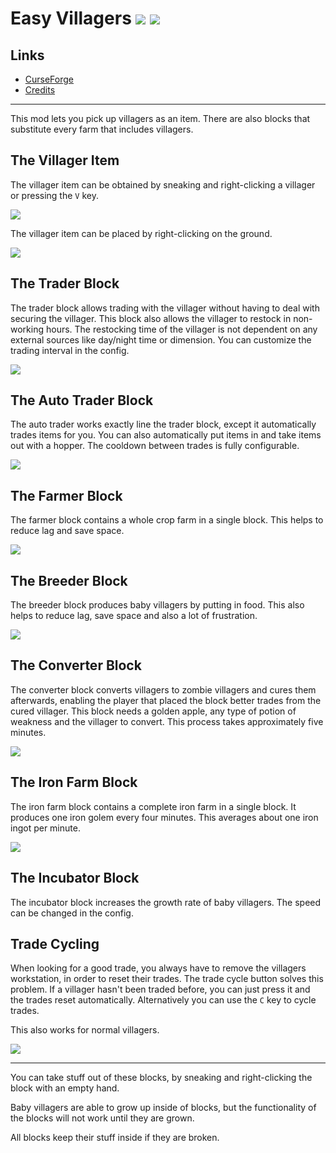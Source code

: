 <!-- modrinth_exclude.start -->

# Easy Villagers ![](http://cf.way2muchnoise.eu/full_400514_downloads.svg) ![](http://cf.way2muchnoise.eu/versions/400514.svg)

## Links
- [CurseForge](https://www.curseforge.com/minecraft/mc-mods/easy-villagers)
- [Credits](https://modrepo.de/minecraft/easy_villagers/credits)

---

<!-- modrinth_exclude.end -->

This mod lets you pick up villagers as an item.
There are also blocks that substitute every farm that includes villagers.
 
## The Villager Item

The villager item can be obtained by sneaking and right-clicking a villager or pressing the `V` key.

![](https://media.giphy.com/media/LnvMxJIQ0QwDARBMLn/giphy.gif)

The villager item can be placed by right-clicking on the ground.

![](https://media.giphy.com/media/l1x1HXd25QnhauuSye/giphy.gif)

## The Trader Block

The trader block allows trading with the villager without having to deal with securing the villager. 
This block also allows the villager to restock in non-working hours.
The restocking time of the villager is not dependent on any external sources like day/night time or dimension.
You can customize the trading interval in the config.

![](https://media.giphy.com/media/hQosKTXihKZuRlEmcy/giphy.gif)

## The Auto Trader Block

The auto trader works exactly line the trader block, except it automatically trades items for you.
You can also automatically put items in and take items out with a hopper.
The cooldown between trades is fully configurable.

![](https://media.giphy.com/media/VSEnGAkDcXRRRGNmuf/giphy.gif)

## The Farmer Block

The farmer block contains a whole crop farm in a single block. This helps to reduce lag and save space.

![](https://media.giphy.com/media/Quz7YOOjcOZqW6MMTf/giphy.gif)

## The Breeder Block

The breeder block produces baby villagers by putting in food. This also helps to reduce lag, save space and also a lot of frustration.

![](https://media.giphy.com/media/gHcgWIbkb6VGRJXuox/giphy.gif)

## The Converter Block

The converter block converts villagers to zombie villagers and cures them afterwards, enabling the player that placed the block better trades from the cured villager. 
This block needs a golden apple, any type of potion of weakness and the villager to convert. 
This process takes approximately five minutes.

![](https://media.giphy.com/media/l29L7NZ6zURrz0h5Dy/giphy.gif)

## The Iron Farm Block

The iron farm block contains a complete iron farm in a single block. 
It produces one iron golem every four minutes. 
This averages about one iron ingot per minute.

![](https://media.giphy.com/media/cMK6vI8EgSWA1Tzete/giphy.gif)

## The Incubator Block

The incubator block increases the growth rate of baby villagers.
The speed can be changed in the config.

## Trade Cycling

When looking for a good trade, you always have to remove the villagers workstation, in order to reset their trades.
The trade cycle button solves this problem. If a villager hasn't been traded before, you can just press it and the trades reset automatically.
Alternatively you can use the `C` key to cycle trades.

This also works for normal villagers.

![](https://media.giphy.com/media/6mO7UlamgPV08FSWga/giphy.gif)

---

You can take stuff out of these blocks, by sneaking and right-clicking the block with an empty hand. 

Baby villagers are able to grow up inside of blocks, but the functionality of the blocks will not work until they are grown.

All blocks keep their stuff inside if they are broken.